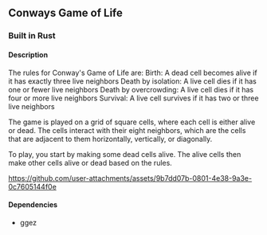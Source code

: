## Conways Game of Life

### Built in Rust 

#### Description
The rules for Conway's Game of Life are:
Birth: A dead cell becomes alive if it has exactly three live neighbors
Death by isolation: A live cell dies if it has one or fewer live neighbors
Death by overcrowding: A live cell dies if it has four or more live neighbors
Survival: A live cell survives if it has two or three live neighbors 

The game is played on a grid of square cells, where each cell is either alive or dead. The cells interact with their eight neighbors, which are the cells that are adjacent to them horizontally, vertically, or diagonally. 

To play, you start by making some dead cells alive. The alive cells then make other cells alive or dead based on the rules.

https://github.com/user-attachments/assets/9b7dd07b-0801-4e38-9a3e-0c7605144f0e

#### Dependencies
- ggez
